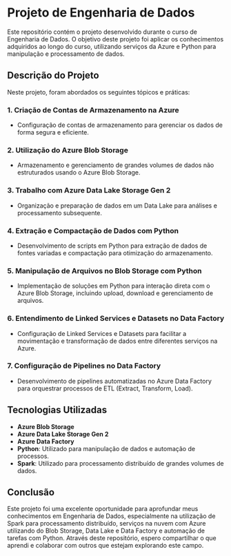 # Projeto de Engenharia de Dados

Este repositório contém o projeto desenvolvido durante o curso de Engenharia de Dados. O objetivo deste projeto foi aplicar os conhecimentos adquiridos ao longo do curso, utilizando serviços da Azure e Python para manipulação e processamento de dados.

## Descrição do Projeto

Neste projeto, foram abordados os seguintes tópicos e práticas:

### 1. Criação de Contas de Armazenamento na Azure
- Configuração de contas de armazenamento para gerenciar os dados de forma segura e eficiente.

### 2. Utilização do Azure Blob Storage
- Armazenamento e gerenciamento de grandes volumes de dados não estruturados usando o Azure Blob Storage.

### 3. Trabalho com Azure Data Lake Storage Gen 2
- Organização e preparação de dados em um Data Lake para análises e processamento subsequente.

### 4. Extração e Compactação de Dados com Python
- Desenvolvimento de scripts em Python para extração de dados de fontes variadas e compactação para otimização do armazenamento.

### 5. Manipulação de Arquivos no Blob Storage com Python
- Implementação de soluções em Python para interação direta com o Azure Blob Storage, incluindo upload, download e gerenciamento de arquivos.

### 6. Entendimento de Linked Services e Datasets no Data Factory
- Configuração de Linked Services e Datasets para facilitar a movimentação e transformação de dados entre diferentes serviços na Azure.

### 7. Configuração de Pipelines no Data Factory
- Desenvolvimento de pipelines automatizadas no Azure Data Factory para orquestrar processos de ETL (Extract, Transform, Load).

## Tecnologias Utilizadas

- **Azure Blob Storage**
- **Azure Data Lake Storage Gen 2**
- **Azure Data Factory**
- **Python**: Utilizado para manipulação de dados e automação de processos.
- **Spark**: Utilizado para processamento distribuído de grandes volumes de dados.

## Conclusão

Este projeto foi uma excelente oportunidade para aprofundar meus conhecimentos em Engenharia de Dados, especialmente na utilização de Spark para processamento distribuído, serviços na nuvem com Azure utilizando do Blob Storage, Data Lake e Data Factory e automação de tarefas com Python. Através deste repositório, espero compartilhar o que aprendi e colaborar com outros que estejam explorando este campo.

